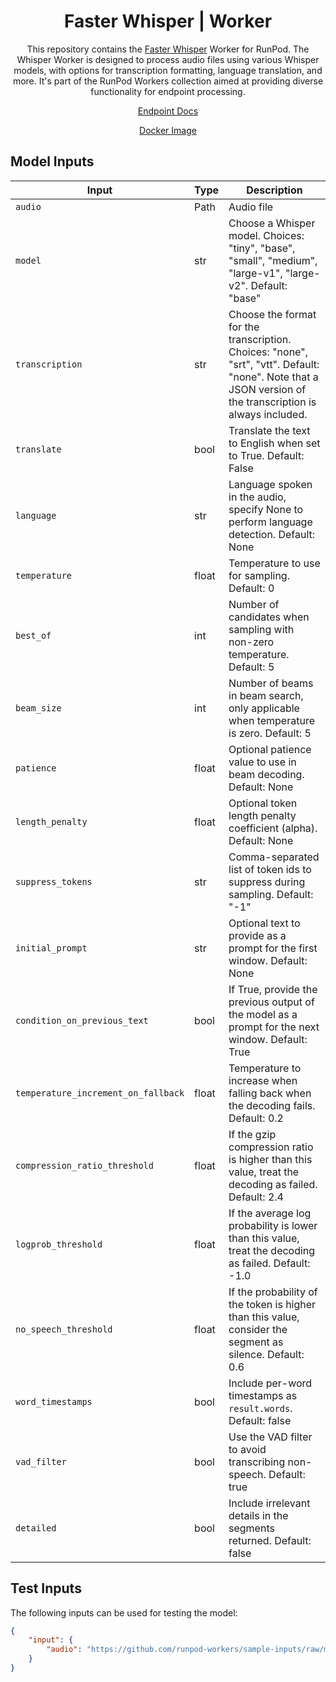 <div align="center">

<h1>Faster Whisper | Worker</h1>

This repository contains the [Faster Whisper](https://github.com/guillaumekln/faster-whisper) Worker for RunPod. The Whisper Worker is designed to process audio files using various Whisper models, with options for transcription formatting, language translation, and more. It's part of the RunPod Workers collection aimed at providing diverse functionality for endpoint processing.

[Endpoint Docs](https://docs.runpod.io/reference/faster-whisper)

[Docker Image](https://hub.docker.com/r/runpod/ai-api-faster-whisper)

</div>

## Model Inputs

| Input                               | Type  | Description                                                                                                 |
|-------------------------------------|-------|-------------------------------------------------------------------------------------------------------------|
| `audio`                             | Path  | Audio file                                                                                                  |
| `model`                             | str   | Choose a Whisper model. Choices: "tiny", "base", "small", "medium", "large-v1", "large-v2". Default: "base" |
| `transcription`                     | str   | Choose the format for the transcription. Choices: "none", "srt", "vtt". Default: "none". Note that a JSON version of the transcription is always included. |
| `translate`                         | bool  | Translate the text to English when set to True. Default: False                                              |
| `language`                          | str   | Language spoken in the audio, specify None to perform language detection. Default: None                     |
| `temperature`                       | float | Temperature to use for sampling. Default: 0                                                                 |
| `best_of`                           | int   | Number of candidates when sampling with non-zero temperature. Default: 5                                    |
| `beam_size`                         | int   | Number of beams in beam search, only applicable when temperature is zero. Default: 5                        |
| `patience`                          | float | Optional patience value to use in beam decoding. Default: None                                              |
| `length_penalty`                    | float | Optional token length penalty coefficient (alpha). Default: None                                            |
| `suppress_tokens`                   | str   | Comma-separated list of token ids to suppress during sampling. Default: "-1"                                |
| `initial_prompt`                    | str   | Optional text to provide as a prompt for the first window. Default: None                                    |
| `condition_on_previous_text`        | bool  | If True, provide the previous output of the model as a prompt for the next window. Default: True            |
| `temperature_increment_on_fallback` | float | Temperature to increase when falling back when the decoding fails. Default: 0.2                             |
| `compression_ratio_threshold`       | float | If the gzip compression ratio is higher than this value, treat the decoding as failed. Default: 2.4         |
| `logprob_threshold`                 | float | If the average log probability is lower than this value, treat the decoding as failed. Default: -1.0        |
| `no_speech_threshold`               | float | If the probability of the token is higher than this value, consider the segment as silence. Default: 0.6    |
| `word_timestamps`                   | bool  | Include per-word timestamps as `result.words`. Default: false                                               |
| `vad_filter`                        | bool  | Use the VAD filter to avoid transcribing non-speech. Default: true                                          |
| `detailed`                          | bool  | Include irrelevant details in the segments returned. Default: false                                         |

## Test Inputs

The following inputs can be used for testing the model:

```json
{
    "input": {
        "audio": "https://github.com/runpod-workers/sample-inputs/raw/main/audio/gettysburg.wav"
    }
}
```
